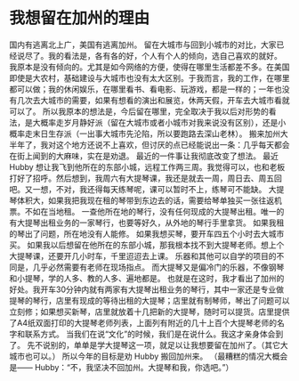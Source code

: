 # 我想留在加州的理由


国内有逃离北上广，美国有逃离加州。
留在大城市与回到小城市的对比，大家已经说尽了。我的看法是，各有各的好，个人有个人的倾向，选自己喜欢的就好。
我原本是没有倾向的。尤其是如今网络的方便，使得在哪里生活都差不多。在美国即使是大农村，基础建设与大城市也没有太大区别。于我而言，我的工作，在哪里都可以做；我的休闲娱乐，在哪里看书、看电影、玩游戏，都是一样的；一年也没有几次去大城市的需要，如果有想看的演出和展览，休两天假，开车去大城市看就可以了。
所以我原本的想法是，今后留在哪里，完全取决于我以后对形势的看法，是大概率走岁月静好派（留在大城市或者小城市对我来说没有区别），还是小概率走末日生存派（一出事大城市先沦陷，所以要跑路去深山老林）。
搬来加州大半年了，我对这个地方还说不上喜欢，但讨厌的点已经能说出一条：几乎每天都会在街上闻到的大麻味，实在是劝退。
最近的一件事让我彻底改变了想法。
最近 Hubby 想让我飞到他所在的东部小城，远程工作两三周。我觉得可以，也和老板打好了招呼。然后想到，我周六有大提琴课，我还是就去一周，周日去、周五回吧。又一想，不对，我还得每天练琴呢，课可以暂时不上，练琴可不能缺。
大提琴体积大，如果我把我现在租的琴带到东边去的话，需要给琴单独买一张往返机票。不如在当地租。
一查他所在地的琴行，没有任何现成的大提琴出租。唯一的有大提琴出租业务的一家琴行，也要等好久，从外地的琴行手里拿货。
如果我租的琴出了问题，所在地没有人能修。
如果我想买琴，要开车四五个小时去大城市买。
如果我以后想留在他所在的东部小城，那我根本找不到大提琴老师。想上个大提琴课，还要开几小时车，千里迢迢去上课。
乐器和其他可以自学的项目的不同是，几乎必然需要有老师在现场指点。
而大提琴又是偏冷门的乐器，不像钢琴和小提琴，学的人多、教的人多、遍地都是。
也就是在这时，我才看出了加州的好处。我开车30分钟内就有两家有大提琴出租业务的琴行，其中一家还是专业做提琴的琴行，店里有现成的等待出租的大提琴；店里就有制琴师，琴出了问题可以立刻修；如果想买新琴，店里就放着十几把新的大提琴，随时可以提货。店里提供了A4纸双面打印的大提琴老师列表，上面列有附近的几十上百个大提琴老师的名字和联系方式。
当我们在说“文化”的时候，我们是在说什么。我这才亲身体会到了。
先不说别的，单单是学大提琴这一项，就足以让我想要留在加州了。（其它大城市也可以。）
所以今年的目标是劝 Hubby 搬回加州来。
（最糟糕的情况大概会是—— Hubby：“不，我坚决不回加州。大提琴和我，你选吧。”）

